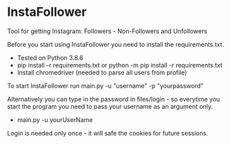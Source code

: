 # InstaFollower
Tool for getting Instagram: Followers - Non-Followers and Unfollowers

Before you start using InstaFollower you need to install the requirements.txt.
- Tested on Python 3.8.6
- pip install -r requirements.txt or python -m pip install -r requirements.txt
- Install chromedriver (needed to parse all users from profile)


To start InstaFollower run main.py -u "username" -p "yourpassword"

Alternatively you can type in the password in files/login - so everytime you start the program you need to pass your username as an argument only.

- main.py -u yourUserName


Login is needed only once - it will safe the cookies for future sessions.
